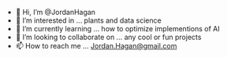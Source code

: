 - 👋 Hi, I’m @JordanHagan
- 👀 I’m interested in ... plants and data science
- 🌱 I’m currently learning ... how to optimize implementions of AI
- 💞️ I’m looking to collaborate on ... any cool or fun projects
- 📫 How to reach me ... Jordan.Hagan@gmail.com

<!---
JordanHagan/JordanHagan is a ✨ special ✨ repository because its `README.md` (this file) appears on your GitHub profile.
You can click the Preview link to take a look at your changes.
--->
